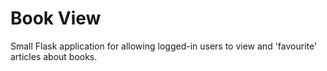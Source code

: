 # Book View
Small Flask application for allowing logged-in users to view and 'favourite' articles about books.
